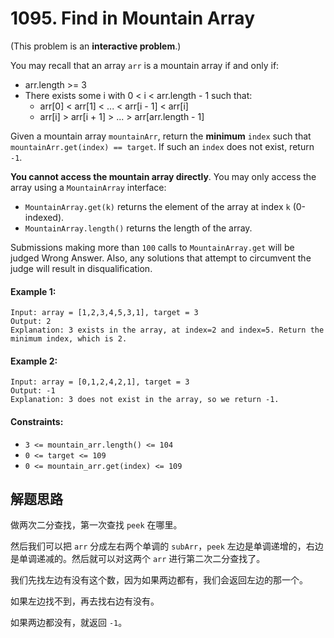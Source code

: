 # 1095. Find in Mountain Array

(This problem is an **interactive problem**.)

You may recall that an array `arr` is a mountain array if and only if:

+ arr.length >= 3
+ There exists some i with 0 < i < arr.length - 1 such that:
  + arr[0] < arr[1] < ... < arr[i - 1] < arr[i]
  + arr[i] > arr[i + 1] > ... > arr[arr.length - 1]

Given a mountain array `mountainArr`, return the **minimum** `index` such that `mountainArr.get(index) == target`. If such an `index` does not exist, return `-1`.

**You cannot access the mountain array directly**. You may only access the array using a `MountainArray` interface:

+ `MountainArray.get(k)` returns the element of the array at index `k` (0-indexed).
+ `MountainArray.length()` returns the length of the array.

Submissions making more than `100` calls to `MountainArray.get` will be judged Wrong Answer. Also, any solutions that attempt to circumvent the judge will result in disqualification.

#### Example 1:

```
Input: array = [1,2,3,4,5,3,1], target = 3
Output: 2
Explanation: 3 exists in the array, at index=2 and index=5. Return the minimum index, which is 2.
```

#### Example 2:

```
Input: array = [0,1,2,4,2,1], target = 3
Output: -1
Explanation: 3 does not exist in the array, so we return -1.
``` 

#### Constraints:

+ `3 <= mountain_arr.length() <= 104`
+ `0 <= target <= 109`
+ `0 <= mountain_arr.get(index) <= 109`

## 解题思路

做两次二分查找，第一次查找 `peek` 在哪里。

然后我们可以把 `arr` 分成左右两个单调的 `subArr`，`peek` 左边是单调递增的，右边是单调递减的。然后就可以对这两个 `arr` 进行第二次二分查找了。

我们先找左边有没有这个数，因为如果两边都有，我们会返回左边的那一个。

如果左边找不到，再去找右边有没有。

如果两边都没有，就返回 `-1`。
